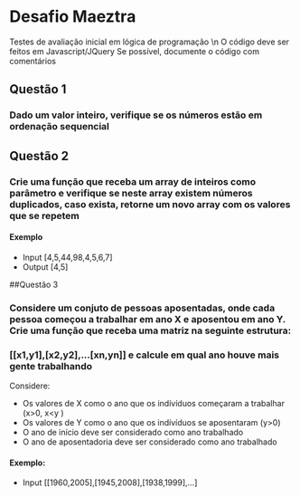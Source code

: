 # Desafio Maeztra
Testes de avaliação inicial em lógica de programação \n
O código deve ser feitos em Javascript/JQuery
Se possível, documente o código com comentários

## Questão 1
### Dado um valor inteiro, verifique se os números estão em ordenação sequencial

## Questão 2
### Crie uma função que receba um array de inteiros como parâmetro e verifique se neste array existem números duplicados, caso exista, retorne um novo array com os valores que se repetem 

#### Exemplo
- Input [4,5,44,98,4,5,6,7]
- Output [4,5]

##Questão 3
### Considere um conjuto de pessoas aposentadas, onde cada pessoa começou a trabalhar em ano X e aposentou em ano Y. Crie uma função que receba uma matriz na seguinte estrutura:
### [[x1,y1],[x2,y2],...[xn,yn]] e calcule em qual ano houve mais gente trabalhando

Considere:
- Os valores de X como o ano que os indívíduos começaram a trabalhar (x>0, x<y )
- Os valores de Y como o ano que os indívíduos se aposentaram (y>0)
- O ano de início deve ser considerado como ano trabalhado
- O ano de aposentadoria deve ser considerado como ano trabalhado

#### Exemplo:
- Input [[1960,2005],[1945,2008],[1938,1999],...]
